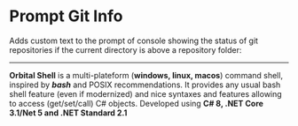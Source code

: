 # Prompt Git Info

Adds custom text to the prompt of console showing the status of git repositories if the current directory is above a repository folder:



<hr>

<b>Orbital Shell</b> is a multi-plateform (**windows, linux, macos**) command shell, inspired by <b><i>bash</i></b> and POSIX recommendations. It provides any usual bash shell feature (even if modernized) and nice syntaxes and features allowing to access (get/set/call) C# objects. Developed using **C# 8, .NET Core 3.1/Net 5 and .NET Standard 2.1**

